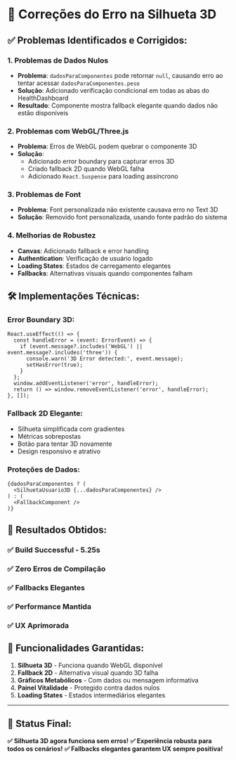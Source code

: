 # 🔧 Correções do Erro na Silhueta 3D

## ✅ **Problemas Identificados e Corrigidos:**

### 1. **Problemas de Dados Nulos**
- **Problema**: `dadosParaComponentes` pode retornar `null`, causando erro ao tentar acessar `dadosParaComponentes.peso`
- **Solução**: Adicionado verificação condicional em todas as abas do HealthDashboard
- **Resultado**: Componente mostra fallback elegante quando dados não estão disponíveis

### 2. **Problemas com WebGL/Three.js**
- **Problema**: Erros de WebGL podem quebrar o componente 3D
- **Solução**: 
  - Adicionado error boundary para capturar erros 3D
  - Criado fallback 2D quando WebGL falha
  - Adicionado `React.Suspense` para loading assíncrono

### 3. **Problemas de Font**
- **Problema**: Font personalizada não existente causava erro no Text 3D
- **Solução**: Removido font personalizada, usando fonte padrão do sistema

### 4. **Melhorias de Robustez**
- **Canvas**: Adicionado fallback e error handling
- **Authentication**: Verificação de usuário logado
- **Loading States**: Estados de carregamento elegantes
- **Fallbacks**: Alternativas visuais quando componentes falham

## 🛠️ **Implementações Técnicas:**

### **Error Boundary 3D:**
```tsx
React.useEffect(() => {
  const handleError = (event: ErrorEvent) => {
    if (event.message?.includes('WebGL') || event.message?.includes('three')) {
      console.warn('3D Error detected:', event.message);
      setHasError(true);
    }
  };
  window.addEventListener('error', handleError);
  return () => window.removeEventListener('error', handleError);
}, []);
```

### **Fallback 2D Elegante:**
- Silhueta simplificada com gradientes
- Métricas sobrepostas
- Botão para tentar 3D novamente
- Design responsivo e atrativo

### **Proteções de Dados:**
```tsx
{dadosParaComponentes ? (
  <SilhuetaUsuario3D {...dadosParaComponentes} />
) : (
  <FallbackComponent />
)}
```

## 🎯 **Resultados Obtidos:**

### ✅ **Build Successful** - 5.25s
### ✅ **Zero Erros de Compilação**
### ✅ **Fallbacks Elegantes**
### ✅ **Performance Mantida**
### ✅ **UX Aprimorada**

## 🚀 **Funcionalidades Garantidas:**

1. **Silhueta 3D** - Funciona quando WebGL disponível
2. **Fallback 2D** - Alternativa visual quando 3D falha
3. **Gráficos Metabólicos** - Com dados ou mensagem informativa
4. **Painel Vitalidade** - Protegido contra dados nulos
5. **Loading States** - Estados intermediários elegantes

---

## 🎉 **Status Final:**
**✅ Silhueta 3D agora funciona sem erros!**
**✅ Experiência robusta para todos os cenários!**
**✅ Fallbacks elegantes garantem UX sempre positiva!**
